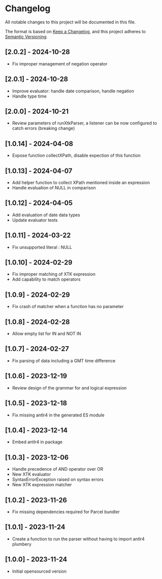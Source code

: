 # Changelog

All notable changes to this project will be documented in this file.

The format is based on [Keep a Changelog](https://keepachangelog.com/en/1.0.0/),
and this project adheres to [Semantic Versioning](https://semver.org/spec/v2.0.0.html).

## [2.0.2] - 2024-10-28
- Fix improper management of negation operator

## [2.0.1] - 2024-10-28
- Improve evaluator: handle date comparison, handle negation
- Handle type time

## [2.0.0] - 2024-10-21

- Review parameters of runXtkParser, a listener can be now configured to catch errors (breaking change)

## [1.0.14] - 2024-04-08

- Expose function collectXPath, disable expection of this function

## [1.0.13] - 2024-04-07

- Add helper function to collect XPath mentioned inside an expression
- Handle evaluation of NULL in comparison

## [1.0.12] - 2024-04-05

- Add evaluation of date data types
- Update evaluator tests

## [1.0.11] - 2024-03-22

- Fix unsupported literal : NULL

## [1.0.10] - 2024-02-29

- Fix improper matching of XTK expression
- Add capability to match operators

## [1.0.9] - 2024-02-29

- Fix crash of matcher when a function has no parameter

## [1.0.8] - 2024-02-28

- Allow empty list for IN and NOT IN

## [1.0.7] - 2024-02-27

- Fix parsing of data including a GMT time difference

## [1.0.6] - 2023-12-19

- Review design of the grammar for and logical expression

## [1.0.5] - 2023-12-18

- Fix missing antlr4 in the generated ES module

## [1.0.4] - 2023-12-14

- Embed antlr4 in package

## [1.0.3] - 2023-12-06

- Handle precedence of AND operator over OR
- New XTK evaluator
- SyntaxErrorException raised on syntax errors
- New XTK expression matcher

## [1.0.2] - 2023-11-26

- Fix missing dependencies required for Parcel bundler

## [1.0.1] - 2023-11-24

- Create a function to run the parser without having to import antlr4 plumbery

## [1.0.0] - 2023-11-24

- Initial opensourced version
